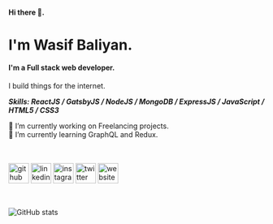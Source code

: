 #### Hi there 👋.

# I'm Wasif Baliyan.

#### I'm a Full stack web developer.

I build things for the internet.

**_Skills: ReactJS / GatsbyJS / NodeJS / MongoDB / ExpressJS / JavaScript / HTML5 / CSS3_**

<div>🔭 I’m currently working on Freelancing projects.</div>

<div>🌱 I’m currently learning GraphQL and Redux.</div>
<br/>
<br/>

[<img src='https://cdn.jsdelivr.net/npm/simple-icons@3.0.1/icons/github.svg' alt='github' height='40'>](https://github.com/wasifbaliyan) [<img src='https://cdn.jsdelivr.net/npm/simple-icons@3.0.1/icons/linkedin.svg' alt='linkedin' height='40'>](https://www.linkedin.com/in/wasifbaliyan/) [<img src='https://cdn.jsdelivr.net/npm/simple-icons@3.0.1/icons/instagram.svg' alt='instagram' height='40'>](https://www.instagram.com/wasifbaliyan/) [<img src='https://cdn.jsdelivr.net/npm/simple-icons@3.0.1/icons/twitter.svg' alt='twitter' height='40'>](https://twitter.com/wasifbaliyan) [<img src='https://cdn.jsdelivr.net/npm/simple-icons@3.0.1/icons/icloud.svg' alt='website' height='40'>](https://wasifbaliyan.com)

<br/>

![GitHub stats](https://github-readme-stats.vercel.app/api?username=wasifbaliyan&show_icons=true)
